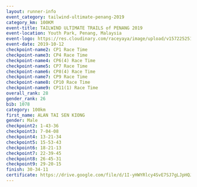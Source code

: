 ```yaml
---
layout: runner-info 
event_category: tailwind-ultimate-penang-2019 
category_km: 100KM 
event-title: TAILWIND ULTIMATE TRAILS of PENANG 2019 
event-location: Youth Park, Penang, Malaysia 
event-logo: https://res.cloudinary.com/raceyaya/image/upload/v1572252513/logo/utop-2019_h9tzys.jpg 
event-date: 2019-10-12 
checkpoint-name2: CP1 Race Time 
checkpoint-name3: CP4 Race Time 
checkpoint-name4: CP6(4) Race Time 
checkpoint-name5: CP7 Race Time 
checkpoint-name6: CP8(4) Race Time 
checkpoint-name7: CP9 Race Time 
checkpoint-name8: CP10 Race Time 
checkpoint-name9: CP11(1) Race Time 
overall_rank: 28
gender_rank: 26
bib: 1078
category: 100km
first_name: ALAN TAI SEN KIONG
gender: Male
checkpoint2: 1-43-36
checkpoint3: 7-04-08
checkpoint4: 13-21-34
checkpoint5: 15-53-43
checkpoint6: 18-21-13
checkpoint7: 22-39-45
checkpoint8: 26-45-31
checkpoint9: 29-20-15
finish: 30-34-11
certificate: https://drive.google.com/file/d/1I-yHWYRlcy4SvE7SJ7gLJpHQJYGouQlP/view?usp=sharing
---
```

